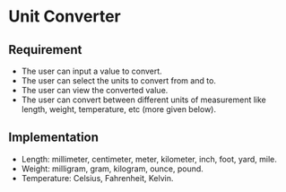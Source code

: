 # Unit Converter

## Requirement

- The user can input a value to convert.
- The user can select the units to convert from and to.
- The user can view the converted value.
- The user can convert between different units of measurement like length, weight, temperature, etc (more given below).

## Implementation

- Length: millimeter, centimeter, meter, kilometer, inch, foot, yard, mile.
- Weight: milligram, gram, kilogram, ounce, pound.
- Temperature: Celsius, Fahrenheit, Kelvin.
